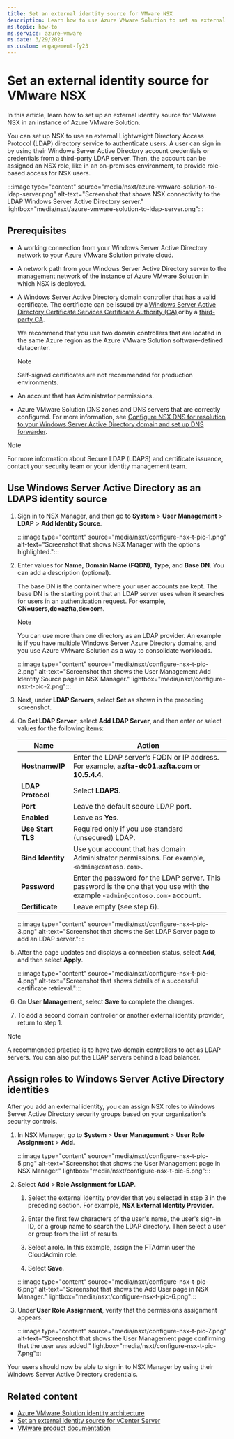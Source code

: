 ```yaml
---
title: Set an external identity source for VMware NSX
description: Learn how to use Azure VMware Solution to set an external identity source for VMware NSX.
ms.topic: how-to
ms.service: azure-vmware
ms.date: 3/29/2024
ms.custom: engagement-fy23
---
```


# Set an external identity source for VMware NSX

In this article, learn how to set up an external identity source for VMware NSX in an instance of Azure VMware Solution.

You can set up NSX to use an external Lightweight Directory Access Protocol (LDAP) directory service to authenticate users. A user can sign in by using their Windows Server Active Directory account credentials or credentials from a third-party LDAP server. Then, the account can be assigned an NSX role, like in an on-premises environment, to provide role-based access for NSX users.

:::image type="content" source="media/nsxt/azure-vmware-solution-to-ldap-server.png" alt-text="Screenshot that shows NSX connectivity to the LDAP Windows Server Active Directory server." lightbox="media/nsxt/azure-vmware-solution-to-ldap-server.png":::

## Prerequisites

- A working connection from your Windows Server Active Directory network to your Azure VMware Solution private cloud.
- A network path from your Windows Server Active Directory server to the management network of the instance of Azure VMware Solution in which NSX is deployed.
- A Windows Server Active Directory domain controller that has a valid certificate. The certificate can be issued by a [Windows Server Active Directory Certificate Services Certificate Authority (CA)](https://social.technet.microsoft.com/wiki/contents/articles/2980.ldap-over-ssl-ldaps-certificate.aspx) or by a [third-party CA](/troubleshoot/windows-server/identity/enable-ldap-over-ssl-3rd-certification-authority).

   We recommend that you use two domain controllers that are located in the same Azure region as the Azure VMware Solution software-defined datacenter.

   > [!NOTE]
   > Self-signed certificates are not recommended for production environments.

- An account that has Administrator permissions.
- Azure VMware Solution DNS zones and DNS servers that are correctly configured. For more information, see [Configure NSX DNS for resolution to your Windows Server Active Directory domain and set up DNS forwarder](configure-dns-azure-vmware-solution.md).

> [!NOTE]
> For more information about Secure LDAP (LDAPS) and certificate issuance, contact your security team or your identity management team.

## Use Windows Server Active Directory as an LDAPS identity source

1. Sign in to NSX Manager, and then go to **System** > **User Management** > **LDAP** > **Add Identity Source**.

   :::image type="content" source="media/nsxt/configure-nsx-t-pic-1.png" alt-text="Screenshot that shows NSX Manager with the options highlighted.":::

1. Enter values for **Name**, **Domain Name (FQDN)**, **Type**, and **Base DN**.  You can add a description (optional).

   The base DN is the container where your user accounts are kept. The base DN is the starting point that an LDAP server uses when it searches for users in an authentication request. For example, **CN=users,dc=azfta,dc=com**.

   > [!NOTE]
   > You can use more than one directory as an LDAP provider. An example is if you have multiple Windows Server Azure Directory domains, and you use Azure VMware Solution as a way to consolidate workloads.

   :::image type="content" source="media/nsxt/configure-nsx-t-pic-2.png" alt-text="Screenshot that shows the User Management Add Identity Source page in NSX Manager." lightbox="media/nsxt/configure-nsx-t-pic-2.png":::

1. Next, under **LDAP Servers**, select **Set** as shown in the preceding screenshot.

1. On **Set LDAP Server**, select **Add LDAP Server**, and then enter or select values for the following items:

    | Name                | Action |
    |----------------------|------------|
    | **Hostname/IP**          | Enter the LDAP server’s FQDN or IP address. For example, **azfta-dc01.azfta.com** or **10.5.4.4**. |
    | **LDAP Protocol**        | Select **LDAPS**. |
    | **Port**     | Leave the default secure LDAP port. |
    | **Enabled**              | Leave as **Yes**. |
    | **Use Start TLS**        | Required only if you use standard (unsecured) LDAP. |
    | **Bind Identity**        | Use your account that has domain Administrator permissions. For example, `<admin@contoso.com>`. |
    | **Password**            | Enter the password for the LDAP server. This password is the one that you use with the example `<admin@contoso.com>` account. |
    | **Certificate**          | Leave empty (see step 6). |

   :::image type="content" source="media/nsxt/configure-nsx-t-pic-3.png" alt-text="Screenshot that shows the Set LDAP Server page to add an LDAP server.":::

1. After the page updates and displays a connection status, select **Add**, and then select **Apply**.

   :::image type="content" source="media/nsxt/configure-nsx-t-pic-4.png" alt-text="Screenshot that shows details of a successful certificate retrieval.":::

1. On **User Management**, select **Save** to complete the changes.

1. To add a second domain controller or another external identity provider, return to step 1.

> [!NOTE]
> A recommended practice is to have two domain controllers to act as LDAP servers. You can also put the LDAP servers behind a load balancer.

## Assign roles to Windows Server Active Directory identities

After you add an external identity, you can assign NSX roles to Windows Server Active Directory security groups based on your organization's security controls.

1. In NSX Manager, go to **System** > **User Management** > **User Role Assignment** > **Add**.

   :::image type="content" source="media/nsxt/configure-nsx-t-pic-5.png" alt-text="Screenshot that shows the User Management page in NSX Manager." lightbox="media/nsxt/configure-nsx-t-pic-5.png":::

1. Select **Add** > **Role Assignment for LDAP**.  

   1. Select the external identity provider that you selected in step 3 in the preceding section. For example, **NSX External Identity Provider**.

   1. Enter the first few characters of the user's name, the user's sign-in ID, or a group name to search the LDAP directory. Then select a user or group from the list of results.

   1. Select a role. In this example, assign the FTAdmin user the CloudAdmin role.

   1. Select **Save**.

   :::image type="content" source="media/nsxt/configure-nsx-t-pic-6.png" alt-text="Screenshot that shows the Add User page in NSX Manager." lightbox="media/nsxt/configure-nsx-t-pic-6.png":::

1. Under **User Role Assignment**, verify that the permissions assignment appears.

   :::image type="content" source="media/nsxt/configure-nsx-t-pic-7.png" alt-text="Screenshot that shows the User Management page confirming that the user was added." lightbox="media/nsxt/configure-nsx-t-pic-7.png":::

Your users should now be able to sign in to NSX Manager by using their Windows Server Active Directory credentials.

## Related content

- [Azure VMware Solution identity architecture](architecture-identity.md)
- [Set an external identity source for vCenter Server](configure-identity-source-vcenter.md)
- [VMware product documentation](https://docs.vmware.com/en/VMware-NSX-T-Data-Center/3.1/administration/GUID-DB5A44F1-6E1D-4E5C-8B50-D6161FFA5BD2.html)
